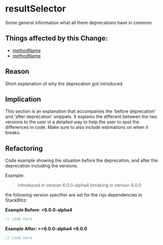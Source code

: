 <!-- ruid-groups

- 7.0.0-beta.5:
  - https://github.com/BioPhoton/rxjs/tree/7.0.0-beta.5/src/internal/observable/bindCallback.ts#L9
  - https://github.com/BioPhoton/rxjs/tree/7.0.0-beta.5/src/internal/observable/forkJoin.ts#L40
  - https://github.com/BioPhoton/rxjs/tree/7.0.0-beta.5/src/internal/operators/exhaustMap.ts#L16
  - https://github.com/BioPhoton/rxjs/tree/7.0.0-beta.5/src/internal/operators/switchMapTo.ts#L9
  - https://github.com/BioPhoton/rxjs/tree/7.0.0-beta.5/src/internal/observable/fromEvent.ts#L53
  - https://github.com/BioPhoton/rxjs/tree/7.0.0-beta.5/src/internal/observable/combineLatest.ts#L28
  - https://github.com/BioPhoton/rxjs/tree/7.0.0-beta.5/src/internal/observable/combineLatest.ts#L30
  - https://github.com/BioPhoton/rxjs/tree/7.0.0-beta.5/src/internal/observable/combineLatest.ts#L34
  - https://github.com/BioPhoton/rxjs/tree/7.0.0-beta.5/src/internal/observable/combineLatest.ts#L36
  - https://github.com/BioPhoton/rxjs/tree/7.0.0-beta.5/src/internal/observable/combineLatest.ts#L38
  - https://github.com/BioPhoton/rxjs/tree/7.0.0-beta.5/src/internal/observable/combineLatest.ts#L40
  - https://github.com/BioPhoton/rxjs/tree/7.0.0-beta.5/src/internal/observable/combineLatest.ts#L42
  - https://github.com/BioPhoton/rxjs/tree/7.0.0-beta.5/src/internal/observable/combineLatest.ts#L44
  - https://github.com/BioPhoton/rxjs/tree/7.0.0-beta.5/src/internal/observable/combineLatest.ts#L93
  - https://github.com/BioPhoton/rxjs/tree/7.0.0-beta.5/src/internal/observable/zip.ts#L9
  - https://github.com/BioPhoton/rxjs/tree/7.0.0-beta.5/src/internal/observable/zip.ts#L134
  - https://github.com/BioPhoton/rxjs/tree/7.0.0-beta.5/src/internal/observable/zip.ts#L136
  - https://github.com/BioPhoton/rxjs/tree/7.0.0-beta.5/src/internal/operators/exhaustMap.ts#L14
  - https://github.com/BioPhoton/rxjs/tree/7.0.0-beta.5/src/internal/operators/mergeMap.ts#L14
  - https://github.com/BioPhoton/rxjs/tree/7.0.0-beta.5/src/internal/operators/mergeMap.ts#L16
  - https://github.com/BioPhoton/rxjs/tree/7.0.0-beta.5/src/internal/operators/switchMap.ts#L14
  - https://github.com/BioPhoton/rxjs/tree/7.0.0-beta.5/src/internal/operators/switchMap.ts#L16
  - https://github.com/BioPhoton/rxjs/tree/7.0.0-beta.5/src/internal/observable/fromEvent.ts#L50
  - https://github.com/BioPhoton/rxjs/tree/7.0.0-beta.5/src/internal/observable/bindNodeCallback.ts#L10
  - https://github.com/BioPhoton/rxjs/tree/7.0.0-beta.5/src/internal/observable/zip.ts#L11
  - https://github.com/BioPhoton/rxjs/tree/7.0.0-beta.5/src/internal/observable/zip.ts#L60
- 7.0.0-beta.4:
  - https://github.com/BioPhoton/rxjs/tree/7.0.0-beta.4/src/internal/observable/zip.ts#L24
  - https://github.com/BioPhoton/rxjs/tree/7.0.0-beta.4/src/internal/observable/bindNodeCallback.ts#L12
  - https://github.com/BioPhoton/rxjs/tree/7.0.0-beta.4/src/internal/observable/zip.ts#L16
  - https://github.com/BioPhoton/rxjs/tree/7.0.0-beta.4/src/internal/observable/zip.ts#L18
  - https://github.com/BioPhoton/rxjs/tree/7.0.0-beta.4/src/internal/observable/zip.ts#L20
  - https://github.com/BioPhoton/rxjs/tree/7.0.0-beta.4/src/internal/observable/zip.ts#L22
- 7.0.0-beta.0:
  - https://github.com/BioPhoton/rxjs/tree/7.0.0-beta.0/src/internal/operators/switchMapTo.ts#L7
- 7.0.0-alpha.1:
  - https://github.com/BioPhoton/rxjs/tree/7.0.0-alpha.1/src/internal/observable/fromEvent.ts#L52
- 6.3.3:
  - https://github.com/BioPhoton/rxjs/tree/6.3.3/src/internal/observable/combineLatest.ts#L18
  - https://github.com/BioPhoton/rxjs/tree/6.3.3/src/internal/observable/combineLatest.ts#L20
  - https://github.com/BioPhoton/rxjs/tree/6.3.3/src/internal/observable/combineLatest.ts#L22
  - https://github.com/BioPhoton/rxjs/tree/6.3.3/src/internal/observable/combineLatest.ts#L24
  - https://github.com/BioPhoton/rxjs/tree/6.3.3/src/internal/observable/combineLatest.ts#L26
  - https://github.com/BioPhoton/rxjs/tree/6.3.3/src/internal/observable/fromEventPattern.ts#L10
  - https://github.com/BioPhoton/rxjs/tree/6.3.3/src/internal/operators/concatMap.ts#L7
  - https://github.com/BioPhoton/rxjs/tree/6.3.3/src/internal/operators/concatMap.ts#L9
  - https://github.com/BioPhoton/rxjs/tree/6.3.3/src/internal/observable/zip.ts#L17
  - https://github.com/BioPhoton/rxjs/tree/6.3.3/src/internal/observable/zip.ts#L38
  - https://github.com/BioPhoton/rxjs/tree/6.3.3/src/internal/observable/combineLatest.ts#L16
  - https://github.com/BioPhoton/rxjs/tree/6.3.3/src/internal/observable/combineLatest.ts#L37
  - https://github.com/BioPhoton/rxjs/tree/6.3.3/src/internal/observable/combineLatest.ts#L39
  - https://github.com/BioPhoton/rxjs/tree/6.3.3/src/internal/observable/zip.ts#L15
  - https://github.com/BioPhoton/rxjs/tree/6.3.3/src/internal/observable/zip.ts#L19
  - https://github.com/BioPhoton/rxjs/tree/6.3.3/src/internal/observable/zip.ts#L21
  - https://github.com/BioPhoton/rxjs/tree/6.3.3/src/internal/observable/zip.ts#L23
  - https://github.com/BioPhoton/rxjs/tree/6.3.3/src/internal/observable/zip.ts#L25
  - https://github.com/BioPhoton/rxjs/tree/6.3.3/src/internal/observable/zip.ts#L36
  - https://github.com/BioPhoton/rxjs/tree/6.3.3/src/internal/operators/exhaustMap.ts#L15
  - https://github.com/BioPhoton/rxjs/tree/6.3.3/src/internal/operators/mergeMap.ts#L15
  - https://github.com/BioPhoton/rxjs/tree/6.3.3/src/internal/operators/mergeMap.ts#L17
  - https://github.com/BioPhoton/rxjs/tree/6.3.3/src/internal/operators/switchMap.ts#L15
  - https://github.com/BioPhoton/rxjs/tree/6.3.3/src/internal/operators/switchMap.ts#L17
- 6.0.0-ucandoit-rc.6:
  - https://github.com/BioPhoton/rxjs/tree/6.0.0-ucandoit-rc.6/src/internal/observable/fromEvent.ts#L32
  - https://github.com/BioPhoton/rxjs/tree/6.0.0-ucandoit-rc.6/src/internal/observable/fromEvent.ts#L35
- 6.0.0-smoosh.1:
  - https://github.com/BioPhoton/rxjs/tree/6.0.0-smoosh.1/src/internal/operators/smooshMap.ts#L15
  - https://github.com/BioPhoton/rxjs/tree/6.0.0-smoosh.1/src/internal/operators/smooshMap.ts#L17

ruid-groups -->

# resultSelector

Some general information what all there deprecations have in common.

## Things affected by this Change:

- [methodName](url)
- [methodName](url)

## Reason

Short explanation of why the deprecation got introduced

## Implication

This section is an explanation that accompanies the 'before deprecation' and 'after deprecation' snippets.
It explains the different between the two versions to the user in a detailed way to help the user to spot the differences in code.
Make sure to also include estimations on when it breaks.

## Refactoring

Code example showing the situation before the deprecation, and after the deprecation including the versions.

Example:

> introduced in version 6.0.0-alpha4
> breaking in version 8.0.0

the following version specifier are set for the rxjs dependencies in StackBlitz:

**Example Before: <6.0.0-alpha4**

```ts
// code here
```

**Example After: >=6.0.0-alpha4 <8.0.0**

```ts
// code here
```
